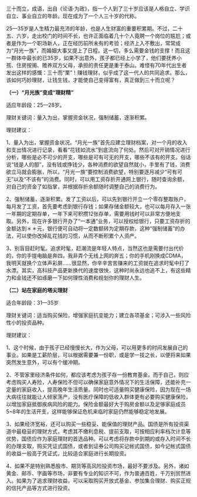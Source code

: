 三十而立，成语，出自《论语·为政》，指一个人到了三十岁应该是人格自立、学识自立、事业自立的年龄。现在成为了一个人三十岁的代称。

25—35岁是人生精力最充沛的年龄，也是人生财富的重要积累期。不过，二十五、六岁，走出校门的时间不长，也许正面临着几十个人竟聘一个岗位的尴尬；或者是作为一个职场新人，正在经历前所未有的考验；经济上入不敷出，常常成为“月光一族”，而婚姻大事又提上了日程。这一切，多么需要金钱的支撑！而且这一群体中最长的已35岁，如果不出意外，孩子都已经上小学了，他们要抚养小孩、住房按揭、赡养双方父母，承担的责任更是重于泰山。难怪有70年代出生者发出这样的感慨：三十而“栗”！赚钱理财，似乎成了这一代人的共同追求。那么，该如何巧妙理财，让钱生钱，才能使自己变得富有，真正做到三十而立呢？

**（一）“月光族”变成“理财精”**

适应年龄段：25—28岁。

理财关键词：量入为出，掌握资金状况，强制储蓄，逐渐积累。

理财建议：

1、量入为出，掌握资金状况。“月光一族”首先应建立理财档案，对一个月的收入和支出情况进行记录，看看“花钱如流水”到底流向了何处。然后可对开销情况进行分析，哪些是必不可少的开支，哪些是可有可无的开支，哪些不该有的开支。俗话说“钱是人的胆”，没有钱或挣钱少，各种消费的欲望自然就小，手里有了钱，消费欲立马就会膨胀，所以，“月光一族”要控制消费欲望，特别要逐月减少“可有可无”以及“不该有”的消费。同时，可以用工资存折开通网上银行，随时查询余额，对自己的资金了如指掌，并根据存折余额随时调整自己的消费行为。

2、强制储蓄，逐渐积累。发了工资以后，可以先到银行开立一个零存整取账户，每月发了工资，首先要考虑到银行存钱；如果存储金额较大，也可以每月存入一张一年期的定期存单，一年下来可积攒12张存单，需要用钱时可以非常方便地支取。另外，现在许多银行开办了“一本通”业务，可以授权给银行，只要工资存折的金额达到＊＊元，银行便可自动将一定数额转为定期存款，这种“强制储蓄”的办法，可以使你改掉乱花钱的习惯，从而不断积累个人资产。

3、别盲目赶时髦。追求时髦，赶潮流是年轻人特点，当然这也是需要付出代价的，你的手提电脑是奔四，我非弄个无线上网的奔五；你的手机刚换成CDMA，我明天就换个立体声彩屏……很显然，你辛辛苦苦赚来的工资就在追求时髦中打了水漂。其实，高科技产品更新换代的速度很快，这种时尚永远也追不上，有这些精力和金钱还不如琢磨一下如何理性消费和规划你的理财人生。

**（二）站在家庭的塔尖理财**

适合年龄段：31—35岁

理财关键词：适当购买保险，增强家庭抗变能力；建立各项基金；可涉入一些风险性小的投资品种。

理财建议：

1、这个时候，由于孩子已经慢慢长大，作为父母，可以用更多的时间发展自己的事业。如果是工薪阶层，可以根据需要兼一份职，或是学一技之长，以便将来如果突然发生意外，可以有个缓冲期。

2、不管家里经济条件如何，都应该考虑为孩子存一份教育基金。而于自己，则应考虑购买人寿险，人寿保险不但可以确保家庭意外情况下的生活保障，还能补充一定量的家庭收入，提高晚年生活质量。同时也可适量购买健康保险，因为现在一场大病往往就能让人倾家荡产，没有医疗保障的低收入群体更有必要购买健康保险，以增加家庭抵御疾病风险的能力。保险金额最好大于购房金额以及足够家庭成员5~8年的生活开支，这样能够保证危机来临时家庭仍然能够稳定地发展。

3、如果经济宽裕，还可以购买一些稳妥、能保值的理财产品。国债是所有投资渠道中最稳妥的理财方式，考虑其不缴利息税、提前支取，可按相应利率档次计息等优势，国债应作为家庭理财的首选品种。可以考虑将存款中到期的或存入时间不长的办理支取，购买凭证式国债，或者到证券公司购买记帐式国债，如今记帐式国债的收益一般高于凭证式，比较适合家庭进行长期投资。

4、如果不是特别熟悉股市、期货等高风险投资市场，最好不要涉及。另外，诸如黄金、邮币、字画等市场，非要有专业的知识不可，作为普通百姓，千万别贸然进入。如果为了追求理财收益，可以采取购买开放式基金、参加集合理财、购买正规的信托产品等方式进行投资。